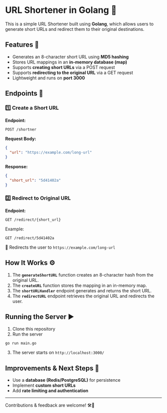 # URL Shortener in Golang 🚀  

This is a simple URL Shortener built using **Golang**, which allows users to generate short URLs and redirect them to their original destinations.  

## Features 🌟  
- Generates an 8-character short URL using **MD5 hashing**  
- Stores URL mappings in an **in-memory database (map)**  
- Supports **creating short URLs** via a POST request  
- Supports **redirecting to the original URL** via a GET request  
- Lightweight and runs on **port 3000**  

## Endpoints 🔗  

### 1️⃣ **Create a Short URL**  
**Endpoint:**  
```http
POST /shortner
```  
**Request Body:**  
```json
{
  "url": "https://example.com/long-url"
}
```  
**Response:**  
```json
{
  "short_url": "5d41402a"
}
```  

### 2️⃣ **Redirect to Original URL**  
**Endpoint:**  
```http
GET /redirect/{short_url}
```  
Example:  
```http
GET /redirect/5d41402a
```  
🔄 Redirects the user to `https://example.com/long-url`  

## How It Works ⚙️  
1. The **`generateShortURL`** function creates an 8-character hash from the original URL.  
2. The **`createURL`** function stores the mapping in an in-memory map.  
3. The **`shortURLHandler`** endpoint generates and returns the short URL.  
4. The **`redirectURL`** endpoint retrieves the original URL and redirects the user.  

## Running the Server ▶️  
1. Clone this repository  
2. Run the server  
```sh
go run main.go
```  
3. The server starts on `http://localhost:3000/`  

## Improvements & Next Steps 🚀  
- Use a **database (Redis/PostgreSQL)** for persistence  
- Implement **custom short URLs**  
- Add **rate limiting and authentication**  

---
Contributions & feedback are welcome! 🛠️🎉
